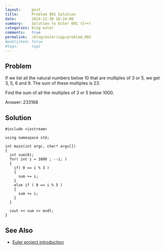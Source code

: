 ```yaml
---
layout:     post
title:      Problem 001 Solution
date:       2014-12-30 16:24:00
summary:    Solution to Euler 001 (C++)
categories: blog euler
comments:   true
permalink:  /blog/euler/cpp/problem_001
#published: false
#tags:      tag1
---
```


## Problem

If we list all the natural numbers below 10 that are multiples of 3 or 5, we get 3, 5, 6 and 9. The sum of these multiples is 23.

Find the sum of all the multiples of 3 or 5 below 1000.

Answer: 233168

## Solution

    #include <iostream>

    using namespace std;

    int main(int argc, char* argv[])
    {
      int sum(0);
      for( int i = 1000 ; --i; )
      {
        if( 0 == i % 3 )
        {
          sum += i;
        }
        else if ( 0 == i % 5 )
        {
          sum += i;
        }
      }

      cout << sum << endl;
    }

## See Also
* [Euler project introduction]({{site.baseurl}}/blog/euler/introduction)

